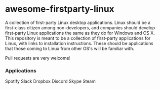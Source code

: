 # awesome-firstparty-linux
A collection of first-party Linux desktop applications. Linux should be a first-class citizen among non-developers, and companies should develop first-party Linux applications the same as they do for Windows and OS X. This repository is meant to be a collection of first-party applications for Linux, with links to installation instructions. These should be applications that those coming to Linux from other OS's will be familiar with.

Pull requests are very welcome!

### Applications

Spotify
Slack
Dropbox
Discord
Skype
Steam
